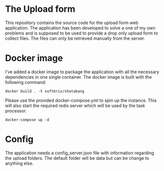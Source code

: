 # The Upload form
This repository contains the source code for the upload form web application.
The application has been developed to solve a one of my own problems and
is supposed to be used to provide a drop only upload form to collect files.
The files can only be retrieved manually from the server.

# Docker image
I've added a docker image to package the application with all the necessary
dependencies in one single container.
The docker image is built with the following command:

`` docker build . -t softbrix/shatabang ``

Please use the provided docker-compose.yml to spin up the instance. This will also
start the required redis server which will be used by the task processor.

`` docker-compose up -d ``

# Config
The application needs a config_server.json file with information regarding the
upload folders.
The default folder will be data but can be change to anything else.
